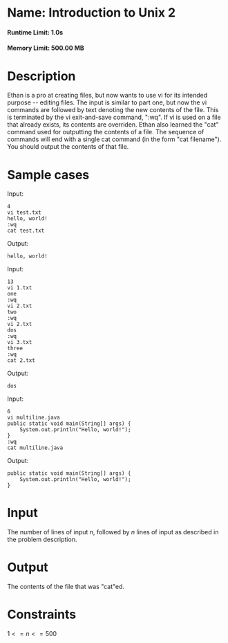 # Name: Introduction to Unix 2
#### Runtime Limit: 1.0s
#### Memory Limit: 500.00 MB

# Description
Ethan is a pro at creating files, but now wants to use vi for its intended purpose -- editing files. The input is similar to part one, but now the vi commands are followed by text denoting the new contents of the file. This is terminated by the vi exit-and-save command, ":wq". If vi is used on a file that already exists, its contents are overriden. Ethan also learned the "cat" command used for outputting the contents of a file. The sequence of commands will end with a single cat command (in the form "cat filename"). You should output the contents of that file.

# Sample cases

Input:
```
4
vi test.txt
hello, world!
:wq
cat test.txt
```

Output:
```
hello, world!
```

Input:
```
13
vi 1.txt
one
:wq
vi 2.txt
two
:wq
vi 2.txt
dos
:wq
vi 3.txt
three
:wq
cat 2.txt
```

Output:
```
dos
```

Input:
```
6
vi multiline.java
public static void main(String[] args) {
    System.out.println("Hello, world!");
}
:wq
cat multiline.java
```

Output:
```
public static void main(String[] args) {
    System.out.println("Hello, world!");
}
```

# Input

The number of lines of input $n$, followed by $n$ lines of input as described in the problem description.

# Output

The contents of the file that was "cat"ed.

# Constraints

$1 <= n <= 500$